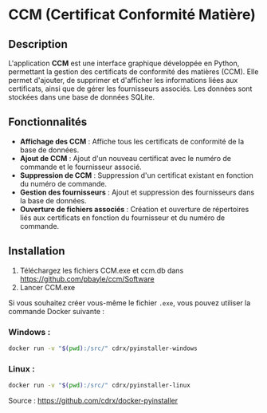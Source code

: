 # CCM (Certificat Conformité Matière)

## Description

L'application **CCM** est une interface graphique développée en Python, permettant la gestion des certificats de conformité des matières (CCM). Elle permet d'ajouter, de supprimer et d'afficher les informations liées aux certificats, ainsi que de gérer les fournisseurs associés. Les données sont stockées dans une base de données SQLite.

## Fonctionnalités

- **Affichage des CCM** : Affiche tous les certificats de conformité de la base de données.
- **Ajout de CCM** : Ajout d'un nouveau certificat avec le numéro de commande et le fournisseur associé.
- **Suppression de CCM** : Suppression d'un certificat existant en fonction du numéro de commande.
- **Gestion des fournisseurs** : Ajout et suppression des fournisseurs dans la base de données.
- **Ouverture de fichiers associés** : Création et ouverture de répertoires liés aux certificats en fonction du fournisseur et du numéro de commande.

## Installation

1. Téléchargez les fichiers CCM.exe et ccm.db dans https://github.com/pbayle/ccm/Software
2. Lancer CCM.exe

Si vous souhaitez créer vous-même le fichier `.exe`, vous pouvez utiliser la commande Docker suivante :
### Windows :
   ```bash
   docker run -v "$(pwd):/src/" cdrx/pyinstaller-windows
   ```

### Linux :
   ```bash
   docker run -v "$(pwd):/src/" cdrx/pyinstaller-linux
   ```

Source :
https://github.com/cdrx/docker-pyinstaller